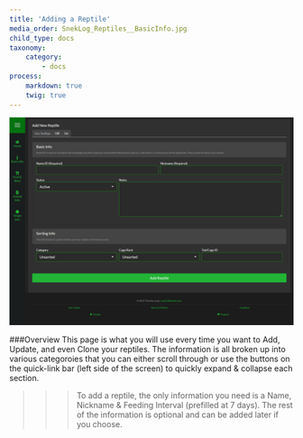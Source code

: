 ```yaml
---
title: 'Adding a Reptile'
media_order: SnekLog_Reptiles__BasicInfo.jpg
child_type: docs
taxonomy:
    category:
        - docs
process:
    markdown: true
    twig: true
---
```


![](SnekLog_Reptiles__BasicInfo.jpg)

###Overview
This page is what you will use every time you want to Add, Update, and even Clone your reptiles. The information is all broken up into various categoroies that you can either scroll through or use the buttons on the quick-link bar (left side of the screen) to quickly expand & collapse each section.

>>> To add a reptile, the only information you need is a Name, Nickname & Feeding Interval (prefilled at 7 days). The rest of the information is optional and can be added later if you choose.